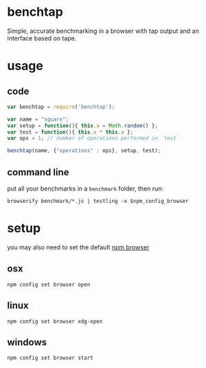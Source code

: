 # benchtap

Simple, accurate benchmarking in a browser with tap output and an interface based on tape.

# usage

## code

```javascript
var benchtap = require('benchtap');

var name = "square";
var setup = function(){ this.a = Math.random() };
var test = function(){ this.a * this.a };
var ops = 1; // number of operations performed in `test`

benchtap(name, {"operations" : ops}, setup, test);
```

## command line

put all your benchmarks in a `benchmark` folder, then run:

```shell
browserify benchmark/*.js | testling -x $npm_config_browser
```

# setup

you may also need to set the default [npm browser](https://docs.npmjs.com/misc/config#browser)

## osx
```
npm config set browser open
```
## linux
```
npm config set browser xdg-open
```

## windows
```
npm config set browser start
```
